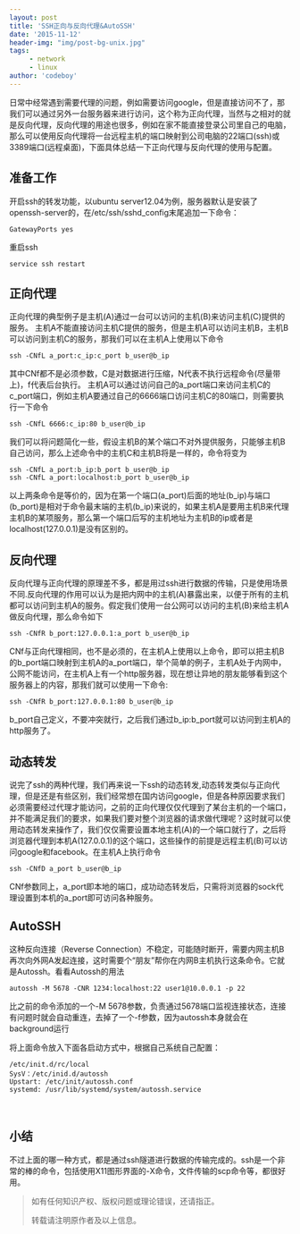 ```yaml
---
layout: post
title: 'SSH正向与反向代理&AutoSSH'
date: '2015-11-12'
header-img: "img/post-bg-unix.jpg"
tags:
     - network
     - linux
author: 'codeboy'
---
```


日常中经常遇到需要代理的问题，例如需要访问google，但是直接访问不了，那我们可以通过另外一台服务器来进行访问，这个称为正向代理，当然与之相对的就是反向代理，反向代理的用途也很多，例如在家不能直接登录公司里自己的电脑，那么可以使用反向代理将一台远程主机的端口映射到公司电脑的22端口(ssh)或3389端口(远程桌面)，下面具体总结一下正向代理与反向代理的使用与配置。

## 准备工作
开启ssh的转发功能，以ubuntu server12.04为例，服务器默认是安装了openssh-server的，在/etc/ssh/sshd_config末尾追加一下命令：

	GatewayPorts yes

重启ssh

	service ssh restart

## 正向代理
正向代理的典型例子是主机(A)通过一台可以访问的主机(B)来访问主机(C)提供的服务。 主机A不能直接访问主机C提供的服务，但是主机A可以访问主机B，主机B可以访问到主机C的服务，那我们可以在主机A上使用以下命令

	ssh -CNfL a_port:c_ip:c_port b_user@b_ip

其中CNf都不是必须参数，C是对数据进行压缩，N代表不执行远程命令(尽量带上)，f代表后台执行。 主机A可以通过访问自己的a_port端口来访问主机C的c_port端口，例如主机A要通过自己的6666端口访问主机C的80端口，则需要执行一下命令

	ssh -CNfL 6666:c_ip:80 b_user@b_ip

我们可以将问题简化一些，假设主机B的某个端口不对外提供服务，只能够主机B自己访问，那么上述命令中的主机C和主机B将是一样的，命令将变为

	ssh -CNfL a_port:b_ip:b_port b_user@b_ip
	ssh -CNfL a_port:localhost:b_port b_user@b_ip

以上两条命令是等价的，因为在第一个端口(a_port)后面的地址(b_ip)与端口(b_port)是相对于命令最末端的主机(b_ip)来说的，如果主机A是要用主机B来代理主机B的某项服务，那么第一个端口后写的主机地址为主机B的ip或者是localhost(127.0.0.1)是没有区别的。

## 反向代理
反向代理与正向代理的原理差不多，都是用过ssh进行数据的传输，只是使用场景不同.反向代理的作用可以认为是把内网中的主机(A)暴露出来，以便于所有的主机都可以访问到主机A的服务。假定我们使用一台公网可以访问的主机(B)来给主机A做反向代理，那么命令如下

	ssh -CNfR b_port:127.0.0.1:a_port b_user@b_ip

CNf与正向代理相同，也不是必须的，在主机A上使用以上命令，即可以把主机B的b_port端口映射到主机A的a_port端口，举个简单的例子，主机A处于内网中，公网不能访问，在主机A上有一个http服务器，现在想让异地的朋友能够看到这个服务器上的内容，那我们就可以使用一下命令:

	ssh -CNfR b_port:127.0.0.1:80 b_user@b_ip

b_port自己定义，不要冲突就行，之后我们通过b_ip:b_port就可以访问到主机A的http服务了。

## 动态转发
说完了ssh的两种代理，我们再来说一下ssh的动态转发,动态转发类似与正向代理，但是还是有些区别，我们经常想在国内访问google，但是各种原因要求我们必须需要经过代理才能访问，之前的正向代理仅仅代理到了某台主机的一个端口，并不能满足我们的要求，如果我们要对整个浏览器的请求做代理呢？这时就可以使用动态转发来操作了，我们仅仅需要设置本地主机(A)的一个端口就行了，之后将浏览器代理到本机A(127.0.0.1)的这个端口，这些操作的前提是远程主机(B)可以访问google和facebook。在主机A上执行命令

	ssh -CNfD a_port b_user@b_ip

CNf参数同上，a_port即本地的端口，成功动态转发后，只需将浏览器的sock代理设置到本机的a_port即可访问各种服务。

## AutoSSH
这种反向连接（Reverse Connection）不稳定，可能随时断开，需要内网主机B再次向外网A发起连接，这时需要个“朋友”帮你在内网B主机执行这条命令。它就是Autossh。看看Autossh的用法

	autossh -M 5678 -CNR 1234:localhost:22 user1@10.0.0.1 -p 22

比之前的命令添加的一个-M 5678参数，负责通过5678端口监视连接状态，连接有问题时就会自动重连，去掉了一个-f参数，因为autossh本身就会在background运行

将上面命令放入下面各启动方式中，根据自己系统自己配置：
	
	/etc/init.d/rc/local
	SysV：/etc/inid.d/autossh
	Upstart: /etc/init/autossh.conf
	systemd: /usr/lib/systemd/system/autossh.service
 
## 小结
不过上面的哪一种方式，都是通过ssh隧道进行数据的传输完成的。ssh是一个非常的棒的命令，包括使用X11图形界面的-X命令，文件传输的scp命令等，都很好用。

> 如有任何知识产权、版权问题或理论错误，还请指正。
>
> 转载请注明原作者及以上信息。
